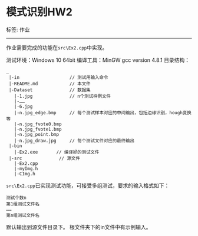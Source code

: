 # 模式识别HW2

标签: 作业

---
作业需要完成的功能在`src\Ex2.cpp`中实现。

测试环境：Windows 10 64bit
编译工具：MinGW gcc version 4.8.1
目录结构：
```
_
 |-in                   // 测试用输入命令
 |-README.md            // 本文件
 |-Dataset              // 数据集
   |-1.jpg              // n个测试样例文件
   |-……
   |-6.jpg
   |-n.jpg_edge.bmp     // 每个测试样本对应的中间输出，包括边缘识别，hough变换等
   |-n.jpg_fvote0.bmp
   |-n.jpg_fvote1.bmp
   |-n.jpg_point.bmp
   |-n.jpg_draw.jpg     // 每个测试文件对应的最终输出
 |-bin
   |-Ex2.exe       // 编译好的测试文件
 |-src              // 源文件
   |-Ex2.cpp
   |-myImg.h
   |-CImg.h
```

`src\Ex2.cpp`已实现测试功能，可接受多组测试，要求的输入格式如下：
```
测试个数n
第1组测试文件名
……
第n组测试文件名
```
默认输出到源文件目录下。
根文件夹下的in文件中有示例输入。
